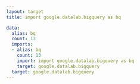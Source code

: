 ```yaml
---
layout: target
title: import google.datalab.bigquery as bq

data:
  alias: bq
  count: 13
  imports:
  - alias: bq
    count: 13
    import: import google.datalab.bigquery as bq
    target: google.datalab.bigquery
  target: google.datalab.bigquery
---
```

